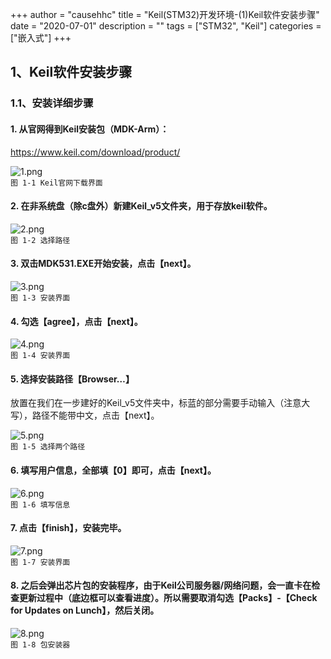 +++
author = "causehhc"
title = "Keil(STM32)开发环境-(1)Keil软件安装步骤"
date = "2020-07-01"
description = ""
tags = ["STM32", "Keil"]
categories = ["嵌入式"]
+++

## 1、Keil软件安装步骤
### 1.1、安装详细步骤
#### 1. 从官网得到Keil安装包（MDK-Arm）：
https://www.keil.com/download/product/ 

![1.png](https://p9-juejin.byteimg.com/tos-cn-i-k3u1fbpfcp/beb17828f6234f008e9a6c52fd17a25a~tplv-k3u1fbpfcp-watermark.image)  
`图 1-1 Keil官网下载界面  `
#### 2. 在非系统盘（除c盘外）新建Keil_v5文件夹，用于存放keil软件。

![2.png](https://p1-juejin.byteimg.com/tos-cn-i-k3u1fbpfcp/13631f95cd9a44eabde0086c37fd9893~tplv-k3u1fbpfcp-watermark.image)  
`图 1-2 选择路径  `
#### 3. 双击MDK531.EXE开始安装，点击【next】。
 
![3.png](https://p6-juejin.byteimg.com/tos-cn-i-k3u1fbpfcp/c4a31dbcc26a4d25b4f5f7391bbab947~tplv-k3u1fbpfcp-watermark.image)  
`图 1-3 安装界面  `
#### 4. 勾选【agree】，点击【next】。
 
![4.png](https://p1-juejin.byteimg.com/tos-cn-i-k3u1fbpfcp/cb40a0db247148cc8c2c8cb6a364f05f~tplv-k3u1fbpfcp-watermark.image)  
`图 1-4 安装界面  `
#### 5. 选择安装路径【Browser…】
放置在我们在一步建好的Keil_v5文件夹中，标蓝的部分需要手动输入（注意大写），路径不能带中文，点击【next】。
 
![5.png](https://p9-juejin.byteimg.com/tos-cn-i-k3u1fbpfcp/7ec5695d787044859f8cc9b3b05d7c83~tplv-k3u1fbpfcp-watermark.image)  
`图 1-5 选择两个路径  `
#### 6. 填写用户信息，全部填【0】即可，点击【next】。
 
![6.png](https://p3-juejin.byteimg.com/tos-cn-i-k3u1fbpfcp/a74a3518f58240289c149d7cad3c4975~tplv-k3u1fbpfcp-watermark.image)  
`图 1-6 填写信息  `
#### 7. 点击【finish】，安装完毕。
 
![7.png](https://p6-juejin.byteimg.com/tos-cn-i-k3u1fbpfcp/88bf013e1a5e494986f83aa8c379ddf3~tplv-k3u1fbpfcp-watermark.image)  
`图 1-7 安装界面  `
#### 8. 之后会弹出芯片包的安装程序，由于Keil公司服务器/网络问题，会一直卡在检查更新过程中（底边框可以查看进度）。所以需要取消勾选【Packs】-【Check for Updates on Lunch】，然后关闭。
 
![8.png](https://p6-juejin.byteimg.com/tos-cn-i-k3u1fbpfcp/447a893252644f37a7af2f9406323cb5~tplv-k3u1fbpfcp-watermark.image)  
`图 1-8 包安装器  `

